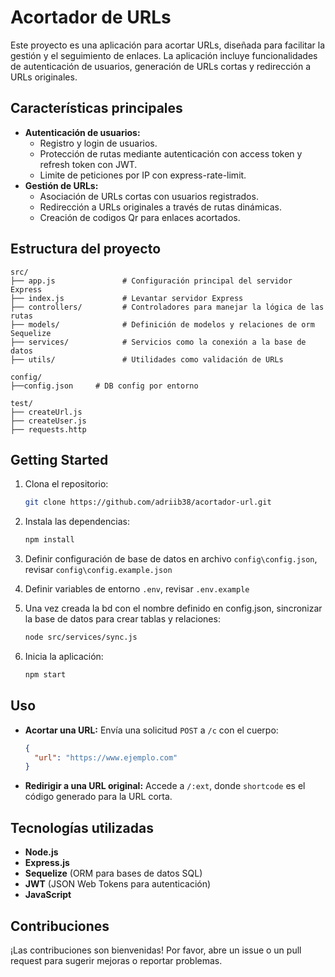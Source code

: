 # Acortador de URLs

Este proyecto es una aplicación para acortar URLs, diseñada para facilitar la gestión y el seguimiento de enlaces. La aplicación incluye funcionalidades de autenticación de usuarios, generación de URLs cortas y redirección a URLs originales.

## Características principales

- **Autenticación de usuarios:**
  - Registro y login de usuarios.
  - Protección de rutas mediante autenticación con access token y refresh token con JWT.
  - Limite de peticiones por IP con express-rate-limit.
- **Gestión de URLs:**
  - Asociación de URLs cortas con usuarios registrados.
  - Redirección a URLs originales a través de rutas dinámicas.
  - Creación de codigos Qr para enlaces acortados.

## Estructura del proyecto

```
src/
├── app.js               # Configuración principal del servidor Express
├── index.js             # Levantar servidor Express
├── controllers/         # Controladores para manejar la lógica de las rutas
├── models/              # Definición de modelos y relaciones de orm Sequelize
├── services/            # Servicios como la conexión a la base de datos
├── utils/               # Utilidades como validación de URLs

config/
├──config.json     # DB config por entorno

test/
├── createUrl.js
├── createUser.js
├── requests.http

```

## Getting Started

1. Clona el repositorio:
   ```bash
   git clone https://github.com/adriib38/acortador-url.git
   ```

2. Instala las dependencias:
   ```bash
   npm install
   ```

3. Definir configuración de base de datos en archivo `config\config.json`, revisar `config\config.example.json`

4. Definir variables de entorno `.env`, revisar `.env.example`

5. Una vez creada la bd con el nombre definido en config.json, sincronizar la base de datos para crear tablas y relaciones:
   ```bash
   node src/services/sync.js
   ```

6. Inicia la aplicación:
   ```bash
   npm start
   ```

## Uso

- **Acortar una URL:** Envía una solicitud `POST` a `/c` con el cuerpo:
  ```json
  {
    "url": "https://www.ejemplo.com"
  }
  ```

- **Redirigir a una URL original:** Accede a `/:ext`, donde `shortcode` es el código generado para la URL corta.

## Tecnologías utilizadas

- **Node.js**
- **Express.js**
- **Sequelize** (ORM para bases de datos SQL)
- **JWT** (JSON Web Tokens para autenticación)
- **JavaScript**

## Contribuciones

¡Las contribuciones son bienvenidas! Por favor, abre un issue o un pull request para sugerir mejoras o reportar problemas.

